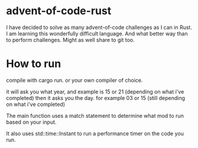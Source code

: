 # advent-of-code-rust
I have decided to solve as many advent-of-code challenges as I can in Rust.
I am learning this wonderfully difficult language. And what better way than to perform challenges.
Might as well share to git too.

# How to run
compile with cargo run. or your own compiler of choice.

it will ask you what year, and example is 15 or 21  (depending on what i've completed)
then it asks you the day. for example 03 or 15 (still depending on what i've completed)

The main function uses a match statement to determine what mod to run based on your input. 

It also uses std::time::Instant to run a performance timer on the code you run.
